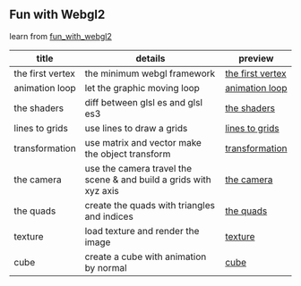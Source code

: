 ## Fun with Webgl2

learn from [fun_with_webgl2](https://www.youtube.com/watch?v=LtFujAtKM5I&list=PLMinhigDWz6emRKVkVIEAaePW7vtIkaIF&index=1)

| title            | details                                                      | preview                                                      |
| ---------------- | ------------------------------------------------------------ | ------------------------------------------------------------ |
| the first vertex | the minimum webgl framework                                  | [the first vertex](https://krapnikkk.github.io/fun_with_webgl2/lesson_001) |
| animation loop   | let the graphic moving loop                                  | [animation loop](https://krapnikkk.github.io/fun_with_webgl2/lesson_002) |
| the shaders      | diff between glsl es and glsl es3                            | [the shaders](https://krapnikkk.github.io/fun_with_webgl2/lesson_003) |
| lines to grids   | use lines to draw a grids                                    | [lines to grids](https://krapnikkk.github.io/fun_with_webgl2/lesson_004) |
| transformation   | use matrix and vector make the object transform              | [transformation](https://krapnikkk.github.io/fun_with_webgl2/lesson_05) |
| the camera       | use the camera travel the scene & and build a grids with xyz axis | [the camera](https://krapnikkk.github.io/fun_with_webgl2/lesson_006) |
| the quads        | create the quads with triangles and indices                  | [the quads](https://krapnikkk.github.io/fun_with_webgl2/lesson_007) |
| texture          | load texture and render the image                            | [texture](https://krapnikkk.github.io/fun_with_webgl2/lesson_008) |
| cube             | create a cube with animation by normal                       | [cube](https://krapnikkk.github.io/fun_with_webgl2/lesson_009) |

